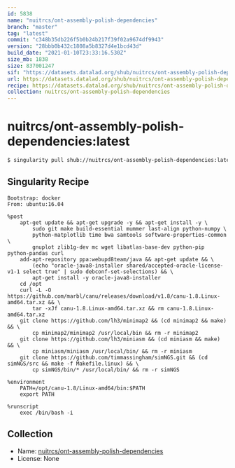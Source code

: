 ```yaml
---
id: 5838
name: "nuitrcs/ont-assembly-polish-dependencies"
branch: "master"
tag: "latest"
commit: "c348b35db226f5b0b24b217f39f02a9674df9943"
version: "28bbb0b432c1808a5b8327d4e1bcd43d"
build_date: "2021-01-10T23:33:16.530Z"
size_mb: 1838
size: 837001247
sif: "https://datasets.datalad.org/shub/nuitrcs/ont-assembly-polish-dependencies/latest/2021-01-10-c348b35d-28bbb0b4/28bbb0b432c1808a5b8327d4e1bcd43d.simg"
url: https://datasets.datalad.org/shub/nuitrcs/ont-assembly-polish-dependencies/latest/2021-01-10-c348b35d-28bbb0b4/
recipe: https://datasets.datalad.org/shub/nuitrcs/ont-assembly-polish-dependencies/latest/2021-01-10-c348b35d-28bbb0b4/Singularity
collection: nuitrcs/ont-assembly-polish-dependencies
---
```


# nuitrcs/ont-assembly-polish-dependencies:latest

```bash
$ singularity pull shub://nuitrcs/ont-assembly-polish-dependencies:latest
```

## Singularity Recipe

```singularity
Bootstrap: docker
From: ubuntu:16.04

%post
    apt-get update && apt-get upgrade -y && apt-get install -y \
        sudo git make build-essential mummer last-align python-numpy \
        python-matplotlib time bwa samtools software-properties-common \
        gnuplot zlib1g-dev mc wget libatlas-base-dev python-pip python-pandas curl
    add-apt-repository ppa:webupd8team/java && apt-get update && \
        (echo "oracle-java8-installer shared/accepted-oracle-license-v1-1 select true" | sudo debconf-set-selections) && \
        apt-get install -y oracle-java8-installer
    cd /opt
    curl -L -O https://github.com/marbl/canu/releases/download/v1.8/canu-1.8.Linux-amd64.tar.xz && \
        tar -xJf canu-1.8.Linux-amd64.tar.xz && rm canu-1.8.Linux-amd64.tar.xz
    git clone https://github.com/lh3/minimap2 && (cd minimap2 && make) && \
        cp minimap2/minimap2 /usr/local/bin && rm -r minimap2
    git clone https://github.com/lh3/miniasm && (cd miniasm && make) && \
        cp miniasm/miniasm /usr/local/bin/ && rm -r miniasm
    git clone https://github.com/timmassingham/simNGS.git && (cd simNGS/src && make -f Makefile.linux) && \
        cp simNGS/bin/* /usr/local/bin/ && rm -r simNGS

%environment
    PATH=/opt/canu-1.8/Linux-amd64/bin:$PATH
    export PATH

%runscript
    exec /bin/bash -i
```

## Collection

 - Name: [nuitrcs/ont-assembly-polish-dependencies](https://github.com/nuitrcs/ont-assembly-polish-dependencies)
 - License: None


